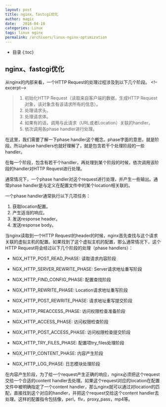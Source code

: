 ```yaml
---
layout: post
title: nginx、fastcgi优化
author: magic
date:   2016-04-10
categories: Linux
tags: linux nginx
permalink: /archivers/linux-nginx-optimization
---
```

* 目录
{:toc}

## nginx、fastcgi优化

从nginx的内部来看，一个HTTP Request的处理过程涉及到以下几个阶段。
<!–excerpt–> 
>1. 初始化HTTP Request（读取来自客户端的数据，生成HTTP Request对象，该对象含有该请求所有的信息）。
>2. 处理请求头。
>3. 处理请求体。
>4. 如果有的话，调用与此请求（URL或者Location）关联的handler。
>5. 依次调用各phase handler进行处理。

在这里，我们需要了解一下phase handler这个概念。phase字面的意思，就是阶段。所以phase handlers也就好理解了，就是包含若干个处理阶段的一些handler。

在每一个阶段，包含有若干个handler，再处理到某个阶段的时候，依次调用该阶段的handler对HTTP Request进行处理。

通常情况下，一个phase handler对这个request进行处理，并产生一些输出。通常phase handler是与定义在配置文件中的某个location相关联的。

一个phase handler通常执行以下几项任务：

1. 获取location配置。
2. 产生适当的响应。
3. 发送response header。
4. 发送response body。


当nginx读取到一个HTTP Request的header的时候，nginx首先查找与这个请求关联的虚拟主机的配置。如果找到了这个虚拟主机的配置，那么通常情况下，这个HTTP Request将会经过以下几个阶段的处理（phase handlers）：

- NGX_HTTP_POST_READ_PHASE:
 读取请求内容阶段

- NGX_HTTP_SERVER_REWRITE_PHASE:
 Server请求地址重写阶段

- NGX_HTTP_FIND_CONFIG_PHASE:
 配置查找阶段

- NGX_HTTP_REWRITE_PHASE:
 Location请求地址重写阶段

- NGX_HTTP_POST_REWRITE_PHASE:
 请求地址重写提交阶段

- NGX_HTTP_PREACCESS_PHASE:
 访问权限检查准备阶段

- NGX_HTTP_ACCESS_PHASE:
 访问权限检查阶段

- NGX_HTTP_POST_ACCESS_PHASE:
 访问权限检查提交阶段

- NGX_HTTP_TRY_FILES_PHASE:
 配置项try_files处理阶段

- NGX_HTTP_CONTENT_PHASE:
 内容产生阶段

- NGX_HTTP_LOG_PHASE:
 日志模块处理阶段

在内容产生阶段，为了给一个request产生正确的响应，nginx必须把这个request交给一个合适的content handler去处理。如果这个request对应的location在配置文件中被明确指定了一个content handler，那么nginx就可以通过对location的匹配，直接找到这个对应的handler，并把这个request交给这个content handler去处理。这样的配置指令包括像，perl，flv，proxy_pass，mp4等。